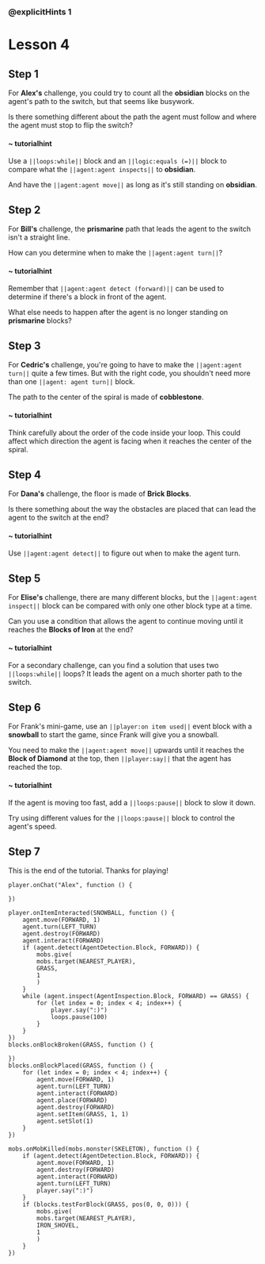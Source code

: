 ### @explicitHints 1

# Lesson 4

## Step 1

For **Alex's** challenge, you could try to count all the **obsidian** blocks on the agent's path to the switch, but that seems like busywork.

Is there something different about the path the agent must follow and where the agent must stop to flip the switch?

#### ~ tutorialhint

Use a ``||loops:while||`` block and an ``||logic:equals (=)||`` block to compare what the ``||agent:agent inspects||`` to **obsidian**.

And have the ``||agent:agent move||`` as long as it's still standing on **obsidian**.

## Step 2

For **Bill's** challenge, the **prismarine** path that leads the agent to the switch isn't a straight line.

How can you determine when to make the ``||agent:agent turn||``?

#### ~ tutorialhint

Remember that ``||agent:agent detect (forward)||`` can be used to determine if there's a block in front of the agent.

What else needs to happen after the agent is no longer standing on **prismarine** blocks?
    
## Step 3

For **Cedric's** challenge, you're going to have to make the ``||agent:agent turn||`` quite a few times. But with the right code, you shouldn't need more than one ``||agent: agent turn||`` block.

The path to the center of the spiral is made of **cobblestone**.

#### ~ tutorialhint

Think carefully about the order of the code inside your loop. This could affect which direction the agent is facing when it reaches the center of the spiral.

## Step 4

For **Dana's** challenge, the floor is made of **Brick Blocks**. 

Is there something about the way the obstacles are placed that can lead the agent to the switch at the end?

#### ~ tutorialhint

Use ``||agent:agent detect||`` to figure out when to make the agent turn.

## Step 5

For  **Elise's** challenge, there are many different blocks, but the ``||agent:agent inspect||`` block can be compared with only one other block type at a time.

Can you use a condition that allows the agent to continue moving until it reaches the **Blocks of Iron** at the end?

#### ~ tutorialhint

For a secondary challenge, can you find a solution that uses two ``||loops:while||`` loops? It leads the agent on a much shorter path to the switch.

## Step 6

For Frank's mini-game, use an ``||player:on item used||`` event block with a **snowball** to start the game, since Frank will give you a snowball.

You need to make the ``||agent:agent move||`` upwards until it reaches the **Block of Diamond** at the top, then ``||player:say||`` that the agent has reached the top.

#### ~ tutorialhint

If the agent is moving too fast, add a ``||loops:pause||`` block to slow it down.

Try using different values for the ``||loops:pause||`` block to control the agent's speed.

## Step 7

This is the end of the tutorial. Thanks for playing!

```template
player.onChat("Alex", function () {
	
})
```

```ghost
player.onItemInteracted(SNOWBALL, function () {
    agent.move(FORWARD, 1)
    agent.turn(LEFT_TURN)
    agent.destroy(FORWARD)
    agent.interact(FORWARD)
    if (agent.detect(AgentDetection.Block, FORWARD)) {
        mobs.give(
        mobs.target(NEAREST_PLAYER),
        GRASS,
        1
        )
    }
    while (agent.inspect(AgentInspection.Block, FORWARD) == GRASS) {
        for (let index = 0; index < 4; index++) {
            player.say(":)")
            loops.pause(100)
        }
    }
})
blocks.onBlockBroken(GRASS, function () {
	
})
blocks.onBlockPlaced(GRASS, function () {
    for (let index = 0; index < 4; index++) {
        agent.move(FORWARD, 1)
        agent.turn(LEFT_TURN)
        agent.interact(FORWARD)
        agent.place(FORWARD)
        agent.destroy(FORWARD)
        agent.setItem(GRASS, 1, 1)
        agent.setSlot(1)
    }
})

mobs.onMobKilled(mobs.monster(SKELETON), function () {
    if (agent.detect(AgentDetection.Block, FORWARD)) {
        agent.move(FORWARD, 1)
        agent.destroy(FORWARD)
        agent.interact(FORWARD)
        agent.turn(LEFT_TURN)
        player.say(":)")
    }
    if (blocks.testForBlock(GRASS, pos(0, 0, 0))) {
        mobs.give(
        mobs.target(NEAREST_PLAYER),
        IRON_SHOVEL,
        1
        )
    }
})
```
